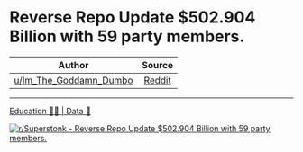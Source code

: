 Reverse Repo Update $502.904 Billion with 59 party members.
===========================================================

| Author       | Source       | 
| :-------------: |:-------------:|
|  [u/Im_The_Goddamn_Dumbo](https://www.reddit.com/user/Im_The_Goddamn_Dumbo/) | [Reddit](https://www.reddit.com/r/Superstonk/comments/nw17jd/reverse_repo_update_502904_billion_with_59_party/) | 

---

[Education 👨‍🏫 | Data 🔢](https://www.reddit.com/r/Superstonk/search?q=flair_name%3A%22Education%20%F0%9F%91%A8%E2%80%8D%F0%9F%8F%AB%20%7C%20Data%20%F0%9F%94%A2%22&restrict_sr=1)

[![r/Superstonk - Reverse Repo Update $502.904 Billion with 59 party members.](https://preview.redd.it/9hetr5vox9471.jpg?width=960&crop=smart&auto=webp&s=bf884487ce1bcaa1165c3c9c3e03bd12f8a66eea)](https://i.redd.it/9hetr5vox9471.jpg)
